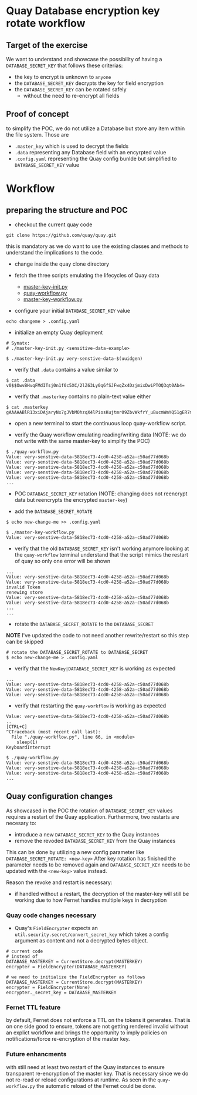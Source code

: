 # Quay Database encryption key rotate workflow

## Target of the exercise

We want to understand and showcase the possibility of having a `DATABASE_SECRET_KEY` that follows these criterias:
* the key to encrypt is unknown to `anyone`
* the `DATABASE_SECRET_KEY` decrypts the key for field encryption
* the `DATABASE_SECRET_KEY` can be rotated safely
    * without the need to re-encrypt all fields

## Proof of concept

to simplify the POC, we do not utilize a Database but store any item within the file system. Those are
* `.master_key` which is used to decrypt the fields 
* `.data` representing any Database field with an encyrpted value
* `.config.yaml` representing the Quay config bunlde but simplified to `DATABASE_SECRET_KEY` value

# Workflow

## preparing the structure and POC

* checkout the current quay code

```
git clone https://github.com/quay/quay.git
```

this is mandatory as we do want to use the existing classes and methods to understand the implications to the code.

* change inside the quay clone directory 

* fetch the three scripts emulating the lifecycles of Quay data
    * [master-key-init.py](https://raw.githubusercontent.com/michaelalang/quay-rotate-encryption-keys/main/master-key-init.py)
    * [quay-workflow.py](https://raw.githubusercontent.com/michaelalang/quay-rotate-encryption-keys/main/quay-workflow.py)
    * [master-key-workflow.py](https://raw.githubusercontent.com/michaelalang/quay-rotate-encryption-keys/main/master-key-workflow.py)


* configure your initial `DATABASE_SECRET_KEY` value
```
echo changeme > .config.yaml
```

* initialize an empty Quay deployment

```
# Synatx:
# ./master-key-init.py <sensitive-data-example>

$ ./master-key-init.py very-senstive-data-$(uuidgen)
```

* verify that `.data` contains a value similar to 
```
$ cat .data
v0$$OwvBHvqFMdITsj0n1f0c5XC/2lZ63Ly0q6fSJFwqZx4DzjmixDwiPTOQ3qt0Ab4=
```

* verify that `.masterkey` contains no plain-text value either
```
$ cat .masterkey
gAAAAABlR13xiDAjaryNx7gJVbMOhzqX4lPiosKujtmr09ZbvWkfrY_uBucmWmYQ51gER7mhArQ16OHPomaxsU5rVyXhvCYeT9sk8ioSnVWhGzvhm8pKeThWlfDCvTn6JVp5Mk66vVmM
```

* open a new terminal to start the continuous loop quay-workflow script.

* verify the Quay workflow emulating reading/writing data (NOTE: we do not write with the same master-key to simplify the POC)
```
$ ./quay-workflow.py 
Value: very-senstive-data-5818ec73-4cd0-4258-a52a-c50ad77d068b
Value: very-senstive-data-5818ec73-4cd0-4258-a52a-c50ad77d068b
Value: very-senstive-data-5818ec73-4cd0-4258-a52a-c50ad77d068b
Value: very-senstive-data-5818ec73-4cd0-4258-a52a-c50ad77d068b
Value: very-senstive-data-5818ec73-4cd0-4258-a52a-c50ad77d068b
...
```

* POC `DATABASE_SECRET_KEY` rotation (NOTE: changing does not reencrypt data but reencrypts the encrypted `master-key`)

* add the `DATABASE_SECRET_ROTATE` 
```
$ echo new-change-me >> .config.yaml
```

```
$ ./master-key-workflow.py
Value: very-senstive-data-5818ec73-4cd0-4258-a52a-c50ad77d068b
```

* verify that the old `DATABASE_SECRET_KEY` isn't working anymore looking at the `quay-workflow` terminal
  understand that the script mimics the restart of quay so only one error will be shown
```
...
Value: very-senstive-data-5818ec73-4cd0-4258-a52a-c50ad77d068b
Value: very-senstive-data-5818ec73-4cd0-4258-a52a-c50ad77d068b
invalid Token
renewing store
Value: very-senstive-data-5818ec73-4cd0-4258-a52a-c50ad77d068b
Value: very-senstive-data-5818ec73-4cd0-4258-a52a-c50ad77d068b
...
...
```

* rotate the `DATABASE_SECRET_ROTATE` to the `DATABASE_SECRET` 

**NOTE** I've updated the code to not need another rewrite/restart so this step can be skipped
```
# rotate the DATABASE_SECRET_ROTATE to DATABASE_SECRET
$ echo new-change-me > .config.yaml
```

* verify that the `NewKey|DATABASE_SECRET_KEY` is working as expected

```
...
Value: very-senstive-data-5818ec73-4cd0-4258-a52a-c50ad77d068b
Value: very-senstive-data-5818ec73-4cd0-4258-a52a-c50ad77d068b
Value: very-senstive-data-5818ec73-4cd0-4258-a52a-c50ad77d068b
```

* verify that restarting the `quay-workflow` is working as expected 
```
Value: very-senstive-data-5818ec73-4cd0-4258-a52a-c50ad77d068b
..
[CTRL+C]
^CTraceback (most recent call last):
  File "./quay-workflow.py", line 66, in <module>
    sleep(1)
KeyboardInterrupt

$ ./quay-workflow.py
Value: very-senstive-data-5818ec73-4cd0-4258-a52a-c50ad77d068b
Value: very-senstive-data-5818ec73-4cd0-4258-a52a-c50ad77d068b
Value: very-senstive-data-5818ec73-4cd0-4258-a52a-c50ad77d068b
...
```

## Quay configuration changes 

As showcased in the POC the rotation of `DATABASE_SECRET_KEY` values requires a restart of the Quay application. Furthermore, two restarts are necesary to:
* introduce a new `DATABASE_SECRET_KEY` to the Quay instances
* remove the revoded `DATABASE_SECRET_KEY` from the Quay instances

This can be done by utilizing a new config parameter like `DATABASE_SECRET_ROTATE: <new-key>`
After key rotation has finished the parameter needs to be removed again and `DATABASE_SECRET_KEY` needs to be updated with the `<new-key>` value instead.

Reason the revoke and restart is necessary:

* if handled without a restart, the decryption of the master-key will still be working due to how Fernet handles multiple keys in decryption

### Quay code changes necessary 

* Quay's `FieldEncrypter` expects an `util.security.secret/convert_secret_key` which takes a config argument as content and not a decrypted bytes object.
```
# current code
# instead of 
DATABASE_MASTERKEY = CurrentStore.decrypt(MASTERKEY)
encrypter = FieldEncrypter(DATABASE_MASTERKEY)

# we need to initialize the FieldEncrypter as follows
DATABASE_MASTERKEY = CurrentStore.decrypt(MASTERKEY)
encrypter = FieldEncrypter(None)
encrypter._secret_key = DATABASE_MASTERKEY
```

### Fernet TTL feature

by default, Fernet does not enforce a TTL on the tokens it generates. That is on one side good to ensure, tokens are not getting rendered invalid without an explict workflow and brings the opportunity to imply policies on notifications/force re-encryption of the master key.

### Future enhancments 

with still need at least two restart of the Quay instances to ensure transparent re-encryption of the master key. That is necessary since we do not re-read or reload configurations at runtime.
As seen in the `quay-workflow.py` the automatic reload of the Fernet could be done.
